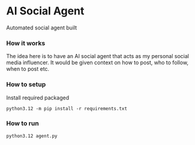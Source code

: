 # AI Social Agent
Automated social agent built

### How it works
The idea here is to have an AI social agent that acts as my personal social media influencer. It would be given context on how to post, who to follow, when to post etc.

### How to setup
Install required packaged
```
python3.12 -m pip install -r requirements.txt
```

### How to run
```
python3.12 agent.py
```